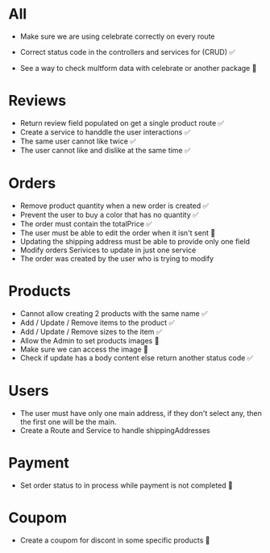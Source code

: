 # All

- Make sure we are using celebrate correctly on every route
- Correct status code in the controllers and services for (CRUD) ✅

- See a way to check multform data with celebrate or another package 🛑

# Reviews

- Return review field populated on get a single product route ✅
- Create a service to handdle the user interactions ✅
- The same user cannot like twice ✅
- The user cannot like and dislike at the same time ✅

# Orders

- Remove product quantity when a new order is created ✅
- Prevent the user to buy a color that has no quantity ✅
- The order must contain the totalPrice ✅
- The user must be able to edit the order when it isn't sent 🛑
- Updating the shipping address must be able to provide only one field
- Modify orders Serivices to update in just one service
- The order was created by the user who is trying to modify

# Products

- Cannot allow creating 2 products with the same name ✅
- Add / Update / Remove items to the product ✅
- Add / Update / Remove sizes to the item ✅
- Allow the Admin to set products images 🛑
- Make sure we can access the image 🛑
- Check if update has a body content else return another status code ✅


# Users

- The user must have only one main address, if they don't select any, then the first one will be the main.
- Create a Route and Service to handle shippingAddresses


# Payment

- Set order status to in process while payment is not completed 🛑

# Coupom

- Create a coupom for discont in some specific products 🛑
